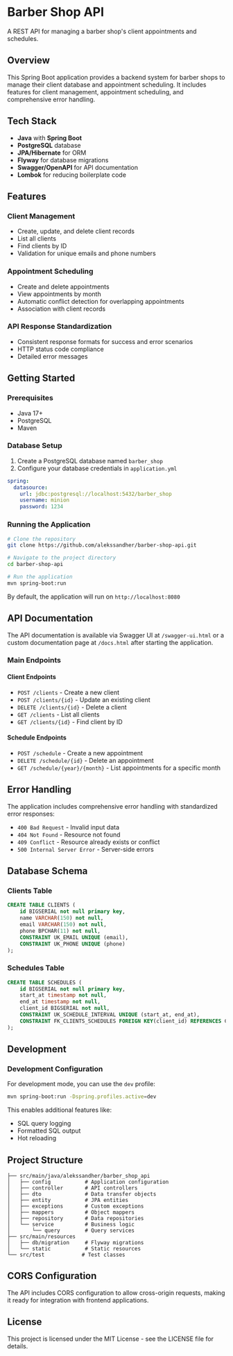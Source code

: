 # Barber Shop API

A REST API for managing a barber shop's client appointments and schedules.

## Overview

This Spring Boot application provides a backend system for barber shops to manage their client database and appointment scheduling. It includes features for client management, appointment scheduling, and comprehensive error handling.

## Tech Stack

- **Java** with **Spring Boot**
- **PostgreSQL** database
- **JPA/Hibernate** for ORM
- **Flyway** for database migrations
- **Swagger/OpenAPI** for API documentation
- **Lombok** for reducing boilerplate code

## Features

### Client Management
- Create, update, and delete client records
- List all clients
- Find clients by ID
- Validation for unique emails and phone numbers

### Appointment Scheduling
- Create and delete appointments
- View appointments by month
- Automatic conflict detection for overlapping appointments
- Association with client records

### API Response Standardization
- Consistent response formats for success and error scenarios
- HTTP status code compliance
- Detailed error messages

## Getting Started

### Prerequisites
- Java 17+
- PostgreSQL
- Maven

### Database Setup
1. Create a PostgreSQL database named `barber_shop`
2. Configure your database credentials in `application.yml`

```yaml
spring:
  datasource: 
    url: jdbc:postgresql://localhost:5432/barber_shop
    username: minion
    password: 1234
```

### Running the Application

```bash
# Clone the repository
git clone https://github.com/alekssandher/barber-shop-api.git

# Navigate to the project directory
cd barber-shop-api

# Run the application
mvn spring-boot:run
```

By default, the application will run on `http://localhost:8080`

## API Documentation

The API documentation is available via Swagger UI at `/swagger-ui.html` or a custom documentation page at `/docs.html` after starting the application.

### Main Endpoints

#### Client Endpoints
- `POST /clients` - Create a new client
- `POST /clients/{id}` - Update an existing client
- `DELETE /clients/{id}` - Delete a client
- `GET /clients` - List all clients
- `GET /clients/{id}` - Find client by ID

#### Schedule Endpoints
- `POST /schedule` - Create a new appointment
- `DELETE /schedule/{id}` - Delete an appointment
- `GET /schedule/{year}/{month}` - List appointments for a specific month

## Error Handling

The application includes comprehensive error handling with standardized error responses:

- `400 Bad Request` - Invalid input data
- `404 Not Found` - Resource not found
- `409 Conflict` - Resource already exists or conflict
- `500 Internal Server Error` - Server-side errors

## Database Schema

### Clients Table
```sql
CREATE TABLE CLIENTS (
    id BIGSERIAL not null primary key,
    name VARCHAR(150) not null,
    email VARCHAR(150) not null,
    phone BPCHAR(11) not null,
    CONSTRAINT UK_EMAIL UNIQUE (email),
    CONSTRAINT UK_PHONE UNIQUE (phone)
);
```

### Schedules Table
```sql
CREATE TABLE SCHEDULES (
    id BIGSERIAL not null primary key,
    start_at timestamp not null,
    end_at timestamp not null,
    client_id BIGSERIAL not null,
    CONSTRAINT UK_SCHEDULE_INTERVAL UNIQUE (start_at, end_at),
    CONSTRAINT FK_CLIENTS_SCHEDULES FOREIGN KEY(client_id) REFERENCES CLIENTS(id)
);
```

## Development

### Development Configuration

For development mode, you can use the `dev` profile:

```bash
mvn spring-boot:run -Dspring.profiles.active=dev
```

This enables additional features like:
- SQL query logging
- Formatted SQL output
- Hot reloading

## Project Structure

```
├── src/main/java/alekssandher/barber_shop_api
│   ├── config           # Application configuration
│   ├── controller       # API controllers
│   ├── dto              # Data transfer objects
│   ├── entity           # JPA entities
│   ├── exceptions       # Custom exceptions
│   ├── mappers          # Object mappers
│   ├── repository       # Data repositories
│   └── service          # Business logic
│       └── query        # Query services
├── src/main/resources
│   ├── db/migration     # Flyway migrations
│   └── static           # Static resources
└── src/test            # Test classes
```

## CORS Configuration

The API includes CORS configuration to allow cross-origin requests, making it ready for integration with frontend applications.

## License

This project is licensed under the MIT License - see the LICENSE file for details.

